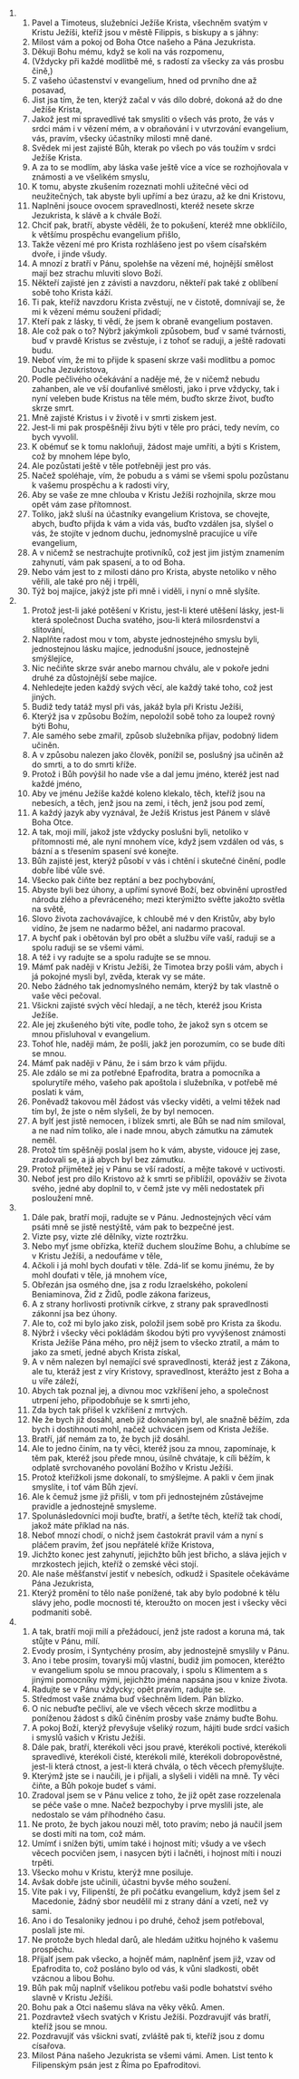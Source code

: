 <ol>
  <li>
    <ol>
      <li>Pavel a Timoteus, služebníci Ježíše Krista, všechněm svatým v Kristu Ježíši, kteříž jsou v městě Filippis, s biskupy a s jáhny:</li>
      <li>Milost vám a pokoj od Boha Otce našeho a Pána Jezukrista.</li>
      <li>Děkuji Bohu mému, když se koli na vás rozpomenu,</li>
      <li>(Vždycky při každé modlitbě mé, s radostí za všecky za vás prosbu čině,)</li>
      <li>Z vašeho účastenství v evangelium, hned od prvního dne až posavad,</li>
      <li>Jist jsa tím, že ten, kterýž začal v vás dílo dobré, dokoná až do dne Ježíše Krista,</li>
      <li>Jakož jest mi spravedlivé tak smysliti o všech vás proto, že vás v srdci mám i v vězení mém, a v obraňování i v utvrzování evangelium, vás, pravím, všecky účastníky milosti mně dané.</li>
      <li>Svědek mi jest zajisté Bůh, kterak po všech po vás toužím v srdci Ježíše Krista.</li>
      <li>A za to se modlím, aby láska vaše ještě více a více se rozhojňovala v známosti a ve všelikém smyslu,</li>
      <li>K tomu, abyste zkušením rozeznati mohli užitečné věci od neužitečných, tak abyste byli upřímí a bez úrazu, až ke dni Kristovu,</li>
      <li>Naplněni jsouce ovocem spravedlnosti, kteréž nesete skrze Jezukrista, k slávě a k chvále Boží.</li>
      <li>Chciť pak, bratří, abyste věděli, že to pokušení, kteréž mne obklíčilo, k většímu prospěchu evangelium přišlo,</li>
      <li>Takže vězení mé pro Krista rozhlášeno jest po všem císařském dvoře, i jinde všudy.</li>
      <li>A mnozí z bratří v Pánu, spolehše na vězení mé, hojnější smělost mají bez strachu mluviti slovo Boží.</li>
      <li>Někteří zajisté jen z závisti a navzdoru, někteří pak také z oblíbení sobě toho Krista káží.</li>
      <li>Ti pak, kteříž navzdoru Krista zvěstují, ne v čistotě, domnívají se, že mi k vězení mému soužení přidadí;</li>
      <li>Kteří pak z lásky, ti vědí, že jsem k obraně evangelium postaven.</li>
      <li>Ale což pak o to? Nýbrž jakýmkoli způsobem, buď v samé tvárnosti, buď v pravdě Kristus se zvěstuje, i z tohoť se raduji, a ještě radovati budu.</li>
      <li>Neboť vím, že mi to přijde k spasení skrze vaši modlitbu a pomoc Ducha Jezukristova,</li>
      <li>Podle pečlivého očekávání a naděje mé, že v ničemž nebudu zahanben, ale ve vší doufanlivé smělosti, jako i prve vždycky, tak i nyní veleben bude Kristus na těle mém, buďto skrze život, buďto skrze smrt.</li>
      <li>Mně zajisté Kristus i v životě i v smrti ziskem jest.</li>
      <li>Jest-li mi pak prospěšněji živu býti v těle pro práci, tedy nevím, co bych vyvolil.</li>
      <li>K obémuť se k tomu nakloňuji, žádost maje umříti, a býti s Kristem, což by mnohem lépe bylo,</li>
      <li>Ale pozůstati ještě v těle potřebněji jest pro vás.</li>
      <li>Načež spoléhaje, vím, že pobudu a s vámi se všemi spolu pozůstanu k vašemu prospěchu a k radosti víry,</li>
      <li>Aby se vaše ze mne chlouba v Kristu Ježíši rozhojnila, skrze mou opět vám zase přítomnost.</li>
      <li>Toliko, jakž sluší na účastníky evangelium Kristova, se chovejte, abych, buďto přijda k vám a vida vás, buďto vzdálen jsa, slyšel o vás, že stojíte v jednom duchu, jednomyslně pracujíce u víře evangelium,</li>
      <li>A v ničemž se nestrachujte protivníků, což jest jim jistým znamením zahynutí, vám pak spasení, a to od Boha.</li>
      <li>Nebo vám jest to z milosti dáno pro Krista, abyste netoliko v něho věřili, ale také pro něj i trpěli,</li>
      <li>Týž boj majíce, jakýž jste při mně i viděli, i nyní o mně slyšíte.</li>
    </ol>
  </li>
  <li>
    <ol>
      <li>Protož jest-li jaké potěšení v Kristu, jest-li které utěšení lásky, jest-li která společnost Ducha svatého, jsou-li která milosrdenství a slitování,</li>
      <li>Naplňte radost mou v tom, abyste jednostejného smyslu byli, jednostejnou lásku majíce, jednodušní jsouce, jednostejně smýšlejíce,</li>
      <li>Nic nečiňte skrze svár anebo marnou chválu, ale v pokoře jedni druhé za důstojnější sebe majíce.</li>
      <li>Nehledejte jeden každý svých věcí, ale každý také toho, což jest jiných.</li>
      <li>Budiž tedy tatáž mysl při vás, jakáž byla při Kristu Ježíši,</li>
      <li>Kterýž jsa v způsobu Božím, nepoložil sobě toho za loupež rovný býti Bohu,</li>
      <li>Ale samého sebe zmařil, způsob služebníka přijav, podobný lidem učiněn.</li>
      <li>A v způsobu nalezen jako člověk, ponížil se, poslušný jsa učiněn až do smrti, a to do smrti kříže.</li>
      <li>Protož i Bůh povýšil ho nade vše a dal jemu jméno, kteréž jest nad každé jméno,</li>
      <li>Aby ve jménu Ježíše každé koleno klekalo, těch, kteříž jsou na nebesích, a těch, jenž jsou na zemi, i těch, jenž jsou pod zemí,</li>
      <li>A každý jazyk aby vyznával, že Ježíš Kristus jest Pánem v slávě Boha Otce.</li>
      <li>A tak, moji milí, jakož jste vždycky poslušni byli, netoliko v přítomnosti mé, ale nyní mnohem více, když jsem vzdálen od vás, s bázní a s třesením spasení své konejte.</li>
      <li>Bůh zajisté jest, kterýž působí v vás i chtění i skutečné činění, podle dobře libé vůle své.</li>
      <li>Všecko pak čiňte bez reptání a bez pochybování,</li>
      <li>Abyste byli bez úhony, a upřímí synové Boží, bez obvinění uprostřed národu zlého a převráceného; mezi kterýmižto svěťte jakožto světla na světě,</li>
      <li>Slovo života zachovávajíce, k chloubě mé v den Kristův, aby bylo vidíno, že jsem ne nadarmo běžel, ani nadarmo pracoval.</li>
      <li>A bychť pak i obětován byl pro obět a službu víře vaší, raduji se a spolu raduji se se všemi vámi.</li>
      <li>A též i vy radujte se a spolu radujte se se mnou.</li>
      <li>Mámť pak naději v Kristu Ježíši, že Timotea brzy pošli vám, abych i já pokojné mysli byl, zvěda, kterak vy se máte.</li>
      <li>Nebo žádného tak jednomyslného nemám, kterýž by tak vlastně o vaše věci pečoval.</li>
      <li>Všickni zajisté svých věcí hledají, a ne těch, kteréž jsou Krista Ježíše.</li>
      <li>Ale jej zkušeného býti víte, podle toho, že jakož syn s otcem se mnou přisluhoval v evangelium.</li>
      <li>Tohoť hle, naději mám, že pošli, jakž jen porozumím, co se bude díti se mnou.</li>
      <li>Mámť pak naději v Pánu, že i sám brzo k vám přijdu.</li>
      <li>Ale zdálo se mi za potřebné Epafrodita, bratra a pomocníka a spolurytíře mého, vašeho pak apoštola i služebníka, v potřebě mé poslati k vám,</li>
      <li>Poněvadž takovou měl žádost vás všecky viděti, a velmi těžek nad tím byl, že jste o něm slyšeli, že by byl nemocen.</li>
      <li>A bylť jest jistě nemocen, i blízek smrti, ale Bůh se nad ním smiloval, a ne nad ním toliko, ale i nade mnou, abych zámutku na zámutek neměl.</li>
      <li>Protož tím spěšněji poslal jsem ho k vám, abyste, vidouce jej zase, zradovali se, a já abych byl bez zámutku.</li>
      <li>Protož přijmětež jej v Pánu se vší radostí, a mějte takové v uctivosti.</li>
      <li>Neboť jest pro dílo Kristovo až k smrti se přiblížil, opováživ se života svého, jedné aby doplnil to, v čemž jste vy měli nedostatek při posloužení mně.</li>
    </ol>
  </li>
  <li>
    <ol>
      <li>Dále pak, bratří moji, radujte se v Pánu. Jednostejných věcí vám psáti mně se jistě nestýště, vám pak to bezpečné jest.</li>
      <li>Vizte psy, vizte zlé dělníky, vizte roztržku.</li>
      <li>Nebo myť jsme obřízka, kteříž duchem sloužíme Bohu, a chlubíme se v Kristu Ježíši, a nedoufáme v těle,</li>
      <li>Ačkoli i já mohl bych doufati v těle. Zdá-liť se komu jinému, že by mohl doufati v těle, já mnohem více,</li>
      <li>Obřezán jsa osmého dne, jsa z rodu Izraelského, pokolení Beniaminova, Žid z Židů, podle zákona farizeus,</li>
      <li>A z strany horlivosti protivník církve, z strany pak spravedlnosti zákonní jsa bez úhony.</li>
      <li>Ale to, což mi bylo jako zisk, položil jsem sobě pro Krista za škodu.</li>
      <li>Nýbrž i všecky věci pokládám škodou býti pro vyvýšenost známosti Krista Ježíše Pána mého, pro nějž jsem to všecko ztratil, a mám to jako za smetí, jedné abych Krista získal,</li>
      <li>A v něm nalezen byl nemající své spravedlnosti, kteráž jest z Zákona, ale tu, kteráž jest z víry Kristovy, spravedlnost, kterážto jest z Boha a u víře záleží,</li>
      <li>Abych tak poznal jej, a divnou moc vzkříšení jeho, a společnost utrpení jeho, připodobňuje se k smrti jeho,</li>
      <li>Zda bych tak přišel k vzkříšení z mrtvých.</li>
      <li>Ne že bych již dosáhl, aneb již dokonalým byl, ale snažně běžím, zda bych i dostihnouti mohl, načež uchvácen jsem od Krista Ježíše.</li>
      <li>Bratří, jáť nemám za to, že bych již dosáhl.</li>
      <li>Ale to jedno činím, na ty věci, kteréž jsou za mnou, zapomínaje, k těm pak, kteréž jsou přede mnou, úsilně chvátaje, k cíli běžím, k odplatě svrchovaného povolání Božího v Kristu Ježíši.</li>
      <li>Protož kteřížkoli jsme dokonalí, to smýšlejme. A pakli v čem jinak smyslíte, i toť vám Bůh zjeví.</li>
      <li>Ale k čemuž jsme již přišli, v tom při jednostejném zůstávejme pravidle a jednostejně smysleme.</li>
      <li>Spolunásledovníci moji buďte, bratří, a šetřte těch, kteříž tak chodí, jakož máte příklad na nás.</li>
      <li>Neboť mnozí chodí, o nichž jsem častokrát pravil vám a nyní s pláčem pravím, žeť jsou nepřátelé kříže Kristova,</li>
      <li>Jichžto konec jest zahynutí, jejichžto bůh jest břicho, a sláva jejich v mrzkostech jejich, kteříž o zemské věci stojí.</li>
      <li>Ale naše měšťanství jestiť v nebesích, odkudž i Spasitele očekáváme Pána Jezukrista,</li>
      <li>Kterýž promění to tělo naše ponížené, tak aby bylo podobné k tělu slávy jeho, podle mocnosti té, kteroužto on mocen jest i všecky věci podmaniti sobě.</li>
    </ol>
  </li>
  <li>
    <ol>
      <li>A tak, bratří moji milí a přežádoucí, jenž jste radost a koruna má, tak stůjte v Pánu, milí.</li>
      <li>Evody prosím, i Syntychény prosím, aby jednostejně smyslily v Pánu.</li>
      <li>Ano i tebe prosím, tovaryši můj vlastní, budiž jim pomocen, kteréžto v evangelium spolu se mnou pracovaly, i spolu s Klimentem a s jinými pomocníky mými, jejichžto jména napsána jsou v knize života.</li>
      <li>Radujte se v Pánu vždycky; opět pravím, radujte se.</li>
      <li>Středmost vaše známa buď všechněm lidem. Pán blízko.</li>
      <li>O nic nebuďte pečliví, ale ve všech věcech skrze modlitbu a poníženou žádost s díků činěním prosby vaše známy buďte Bohu.</li>
      <li>A pokoj Boží, kterýž převyšuje všeliký rozum, hájiti bude srdcí vašich i smyslů vašich v Kristu Ježíši.</li>
      <li>Dále pak, bratří, kterékoli věci jsou pravé, kterékoli poctivé, kterékoli spravedlivé, kterékoli čisté, kterékoli milé, kterékoli dobropověstné, jest-li která ctnost, a jest-li která chvála, o těch věcech přemyšlujte.</li>
      <li>Kterýmž jste se i naučili, je i přijali, a slyšeli i viděli na mně. Ty věci čiňte, a Bůh pokoje budeť s vámi.</li>
      <li>Zradoval jsem se v Pánu velice z toho, že již opět zase rozzelenala se péče vaše o mne. Načež bezpochyby i prve myslili jste, ale nedostalo se vám příhodného času.</li>
      <li>Ne proto, že bych jakou nouzi měl, toto pravím; nebo já naučil jsem se dosti míti na tom, což mám.</li>
      <li>Umímť i snížen býti, umím také i hojnost míti; všudy a ve všech věcech pocvičen jsem, i nasycen býti i lačněti, i hojnost míti i nouzi trpěti.</li>
      <li>Všecko mohu v Kristu, kterýž mne posiluje.</li>
      <li>Avšak dobře jste učinili, účastni byvše mého soužení.</li>
      <li>Víte pak i vy, Filipenští, že při počátku evangelium, když jsem šel z Macedonie, žádný sbor neudělil mi z strany dání a vzetí, než vy sami.</li>
      <li>Ano i do Tesaloniky jednou i po druhé, čehož jsem potřeboval, poslali jste mi.</li>
      <li>Ne protože bych hledal darů, ale hledám užitku hojného k vašemu prospěchu.</li>
      <li>Přijalť jsem pak všecko, a hojněť mám, naplněnť jsem již, vzav od Epafrodita to, což posláno bylo od vás, k vůni sladkosti, obět vzácnou a libou Bohu.</li>
      <li>Bůh pak můj naplníť všelikou potřebu vaši podle bohatství svého slavně v Kristu Ježíši.</li>
      <li>Bohu pak a Otci našemu sláva na věky věků. Amen.</li>
      <li>Pozdravtež všech svatých v Kristu Ježíši. Pozdravujíť vás bratří, kteříž jsou se mnou.</li>
      <li>Pozdravujíť vás všickni svatí, zvláště pak ti, kteříž jsou z domu císařova.</li>
      <li>Milost Pána našeho Jezukrista se všemi vámi. Amen. List tento k Filipenským psán jest z Říma po Epafroditovi.</li>
    </ol>
  </li>
</ol>